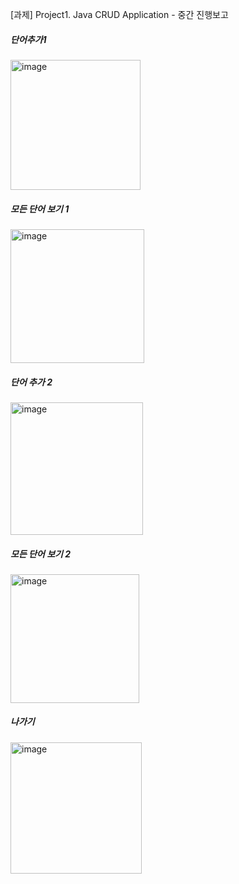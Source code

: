 [과제] Project1. Java CRUD Application - 중간 진행보고

##### 단어추가1
<img width="208" alt="image" src="https://github.com/eunsaemsaem/PP_WordMaster/assets/142576710/87b93c86-0682-4c12-a698-6eda1ba66f09">


##### 모든 단어 보기 1
<img width="214" alt="image" src="https://github.com/eunsaemsaem/PP_WordMaster/assets/142576710/2491ee14-19e3-4e86-a9b4-888cb8412e27">


##### 단어 추가 2
<img width="212" alt="image" src="https://github.com/eunsaemsaem/PP_WordMaster/assets/142576710/451ab209-569e-4055-a38c-7f7e1c312cfe">


##### 모든 단어 보기 2
<img width="206" alt="image" src="https://github.com/eunsaemsaem/PP_WordMaster/assets/142576710/55e20977-3c97-4fbe-8e07-1e1eda7bcc4b">


##### 나가기
<img width="210" alt="image" src="https://github.com/eunsaemsaem/PP_WordMaster/assets/142576710/5dc574c7-f07c-4bd0-8d03-3d7e213d4a27">

